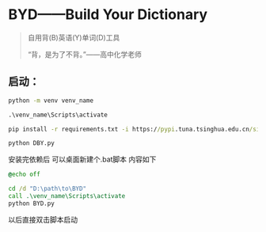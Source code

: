 # BYD——Build Your Dictionary

> 自用背(B)英语(Y)单词(D)工具
>
> “背，是为了不背。”——高中化学老师

## 启动：

```cmd
python -m venv venv_name

.\venv_name\Scripts\activate

pip install -r requirements.txt -i https://pypi.tuna.tsinghua.edu.cn/simple

python DBY.py
```

安装完依赖后
可以桌面新建个.bat脚本
内容如下

```bat
@echo off

cd /d "D:\path\to\BYD"
call .\venv_name\Scripts\activate
python BYD.py
```

以后直接双击脚本启动